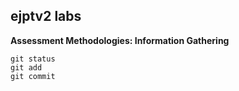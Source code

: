 ##  ejptv2 labs
**Assessment Methodologies: Information Gathering**

```
git status
git add
git commit
```

